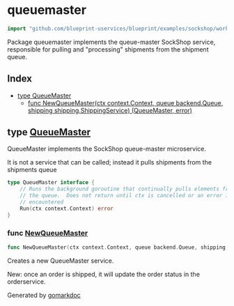 <!-- Code generated by gomarkdoc. DO NOT EDIT -->

# queuemaster

```go
import "github.com/blueprint-uservices/blueprint/examples/sockshop/workflow/queuemaster"
```

Package queuemaster implements the queue\-master SockShop service, responsible for pulling and "processing" shipments from the shipment queue.

## Index

- [type QueueMaster](<#QueueMaster>)
  - [func NewQueueMaster\(ctx context.Context, queue backend.Queue, shipping shipping.ShippingService\) \(QueueMaster, error\)](<#NewQueueMaster>)


<a name="QueueMaster"></a>
## type [QueueMaster](<https://github.com/Blueprint-uServices/blueprint/blob/main/examples/sockshop/workflow/queuemaster/queuemaster.go#L20-L25>)

QueueMaster implements the SockShop queue\-master microservice.

It is not a service that can be called; instead it pulls shipments from the shipments queue

```go
type QueueMaster interface {
    // Runs the background goroutine that continually pulls elements from
    // the queue.  Does not return until ctx is cancelled or an error is
    // encountered
    Run(ctx context.Context) error
}
```

<a name="NewQueueMaster"></a>
### func [NewQueueMaster](<https://github.com/Blueprint-uServices/blueprint/blob/main/examples/sockshop/workflow/queuemaster/queuemaster.go#L30>)

```go
func NewQueueMaster(ctx context.Context, queue backend.Queue, shipping shipping.ShippingService) (QueueMaster, error)
```

Creates a new QueueMaster service.

New: once an order is shipped, it will update the order status in the orderservice.

Generated by [gomarkdoc](<https://github.com/princjef/gomarkdoc>)

